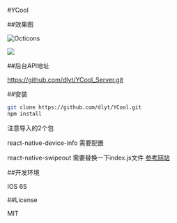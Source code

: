 #YCool

##效果图

![Octicons](https://og.github.com/octicons/octicons@1200x630.png)

![](http://p1.bqimg.com/1949/1cc0df484d580e51.gif)

##后台API地址

https://github.com/dlyt/YCool_Server.git

##安装
```bash
git clone https://github.com/dlyt/YCool.git
npm install
```
注意导入的2个包

react-native-device-info 需要配置

react-native-swipeout 需要替换一下index.js文件 [参考网站](https://github.com/dancormier/react-native-swipeout/issues/108)

##开发环境

IOS  6S


##License

MIT
